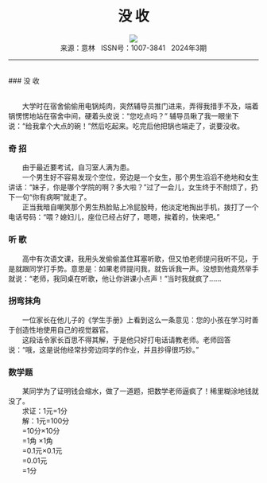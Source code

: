 # <center>没 收</center>

<div align=center><img src="http://fslib.vip.qikan.cn/img.ashx?key=%d7%f7%d5%df%a3%ba"></div>

<center>来源：意林   ISSN号：1007-3841   2024年3期</center>

* * *

<br>### 没 收

  
<br>　　大学时在宿舍偷偷用电锅炖肉，突然辅导员推门进来，弄得我措手不及，端着锅愣愣地站在宿舍中间，硬着头皮说：“您吃点吗？” 辅导员瞅了我一眼坐下说：“给我拿个大点的碗！”然后吃起来。吃完后他把锅也端走了，说要没收。

### 奇 招

  
　　由于最近要考试，自习室人满为患。  
　　一个男生好不容易发现个空位，旁边是一个女生，那个男生滔滔不绝地和女生讲话：“妹子，你是哪个学院的啊？多大啦？”过了一会儿，女生终于不耐烦了，扔下一句“你有病啊”就走了。  
　　正当我暗自嘲笑那个男生热脸贴上冷屁股時，他淡定地掏出手机，拨打了一个电话号码：“喂？媳妇儿，座位已经占好了，嗯嗯，挨着的，快来吧。”

### 听 歌

  
　　高中有次语文课，我用头发偷偷盖住耳塞听歌，但又怕老师提问我听不见，于是就跟同学打手势。意思是：如果老师提问我，就告诉我一声。没想到他竟然举手就说：“老师，我同桌在听歌，他让你讲课小点声！”当时我就疯了……

### 拐弯抹角

  
　　一位家长在他儿子的《学生手册》上看到这么一条意见：您的小孩在学习时善于创造性地使用自己的视觉器官。  
　　这段话令家长百思不得其解，于是他只好打电话请教老师。老师回答说：“哦，这是说他经常抄旁边同学的作业，并且抄得很巧妙。”

### 数学题

  
　　某同学为了证明钱会缩水，做了一道题，把数学老师逼疯了！稀里糊涂地钱就没了。  
　　求证：1元=1分  
　　解：1元=100分  
　　=10分×10分  
　　=1角 ×1角  
　　=0.1元×0.1元  
　　=0.01元  
　　=1分
